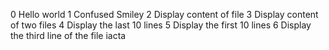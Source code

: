 0 Hello world
1 Confused Smiley
2 Display content of file
3 Display content of two files
4 Display the last 10 lines
5 Display the first 10 lines
6 Display the third line of the file iacta
